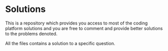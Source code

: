 # Solutions
This is a repository which provides you access to most of the coding platform solutions and you are free to comment and provide better solutions to the problems denoted.

All the files contains a solution to a specific question.